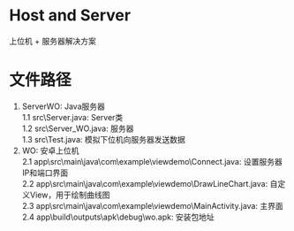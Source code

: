 # Host and Server
上位机 + 服务器解决方案

# 文件路径
  1. ServerWO: Java服务器<br>
     1.1 src\Server.java: Server类<br>
     1.2 src\Server_WO.java: 服务器<br>
     1.3 src\Test.java: 模拟下位机向服务器发送数据<br>
  2. WO: 安卓上位机<br>
     2.1 app\src\main\java\com\example\viewdemo\Connect.java: 设置服务器IP和端口界面<br>
     2.2 app\src\main\java\com\example\viewdemo\DrawLineChart.java: 自定义View，用于绘制曲线图<br>
     2.3 app\src\main\java\com\example\viewdemo\MainActivity.java: 主界面<br>
     2.4 app\build\outputs\apk\debug\wo.apk: 安装包地址<br>

